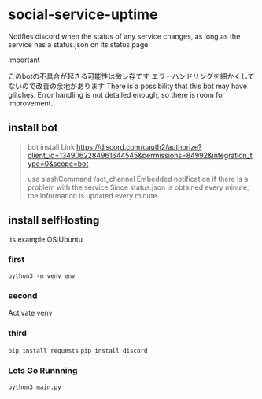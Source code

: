 # social-service-uptime
Notifies discord when the status of any service changes, as long as the service has a status.json on its status page

> [!IMPORTANT]
> このbotの不具合が起きる可能性は微レ存です
> エラーハンドリングを細かくしてないので改善の余地があります
> There is a possibility that this bot may have glitches.
> Error handling is not detailed enough, so there is room for improvement.


## install bot
> bot install Link
> https://discord.com/oauth2/authorize?client_id=1349062284961644545&permissions=84992&integration_type=0&scope=bot
> 
> use slashCommand
> /set_channel <Textchannel>
> Embedded notification if there is a problem with the service
> Since status.json is obtained every minute, the information is updated every minute.

## install selfHosting
its example OS:Ubuntu
### first
`python3 -m venv env`

### second
Activate venv

### third
`pip install requests`
`pip install discord`

### Lets Go Runnning
`python3 main.py`
